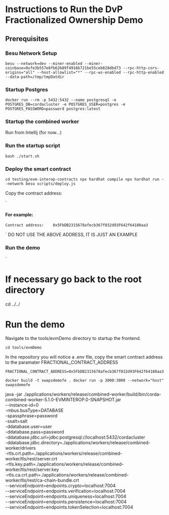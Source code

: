 # Instructions to Run the DvP Fractionalized Ownership Demo

## Prerequisites


### Besu Network Setup

`
besu --network=dev --miner-enabled --miner-coinbase=0xfe3b557e8fb62b89f4916b721be55ceb828dbd73 --rpc-http-cors-origins="all" --host-allowlist="*" --rpc-ws-enabled --rpc-http-enabled --data-path=/tmp/tmpDatdir
`

### Startup Postgres

`
docker run --rm -p 5432:5432 --name postgresql -e POSTGRES_DB=cordacluster -e POSTGRES_USER=postgres -e POSTGRES_PASSWORD=password postgres:latest
`


### Startup the combined worker

Run from Intellij (for now...)

### Run the startup script

`
    bash ./start.sh
`


### Deploy the smart contract

`
 cd testing/evm-interop-contracts
 npx hardhat compile
 npx hardhat run --network besu scripts/deploy.js
`

Copy the contract address:

`
#### For example: 
    Contract address:    0x5FbDB2315678afecb367f032d93F642f64180aa3
`
DO NOT USE THE ABOVE ADDRESS, IT IS JUST AN EXAMPLE



### Run the demo

`
# If necessary go back to the root directory
cd ../../

# Run the demo

Navigate to the tools/evmDemo directory to startup the frontend.

`
    cd tools/evmDemo
`

In the repository you will notice a .env file, copy the smart contract address to the paramater FRACTIONAL_CONTRACT_ADDRESS

`
    FRACTIONAL_CONTRACT_ADDRESS=0x5FbDB2315678afecb367f032d93F642f64180aa3
`


`
docker build -t swapsdemofe .
docker run -p 3000:3000 --network="host" swapsdemofe
`

java -jar ./applications/workers/release/combined-worker/build/bin/corda-combined-worker-5.1.0-EVMINTEROP.0-SNAPSHOT.jar \
--instance-id=0 \
-mbus.busType=DATABASE \
-spassphrase=password \
-ssalt=salt \
-ddatabase.user=user \
-ddatabase.pass=password \
-ddatabase.jdbc.url=jdbc:postgresql://localhost:5432/cordacluster \
-ddatabase.jdbc.directory=./applications/workers/release/combined-worker/drivers \
-rtls.crt.path=./applications/workers/release/combined-worker/tls/rest/server.crt \
-rtls.key.path=./applications/workers/release/combined-worker/tls/rest/server.key \
-rtls.ca.crt.path=./applications/workers/release/combined-worker/tls/rest/ca-chain-bundle.crt \
--serviceEndpoint=endpoints.crypto=localhost:7004 \
--serviceEndpoint=endpoints.verification=localhost:7004 \
--serviceEndpoint=endpoints.uniqueness=localhost:7004 \
--serviceEndpoint=endpoints.persistence=localhost:7004 \
--serviceEndpoint=endpoints.tokenSelection=localhost:7004




 